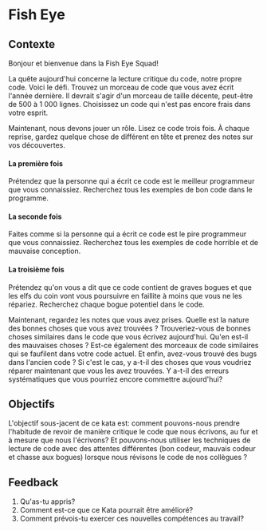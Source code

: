 # Fish Eye
## Contexte

Bonjour et bienvenue dans la Fish Eye Squad!

La quête aujourd'hui concerne la lecture critique du code, notre propre code. Voici le défi. Trouvez un morceau de code que vous avez écrit l'année dernière. Il devrait s'agir d'un morceau de taille décente, peut-être de 500 à 1 000 lignes. Choisissez un code qui n'est pas encore frais dans votre esprit.

Maintenant, nous devons jouer un rôle. Lisez ce code trois fois. À chaque reprise, gardez quelque chose de différent en tête et prenez des notes sur vos découvertes.

#### La première fois
Prétendez que la personne qui a écrit ce code est le meilleur programmeur que vous connaissiez. Recherchez tous les exemples de bon code dans le programme.

#### La seconde fois
Faites comme si la personne qui a écrit ce code est le pire programmeur que vous connaissiez. Recherchez tous les exemples de code horrible et de mauvaise conception.

#### La troisième fois
Prétendez qu'on vous a dit que ce code contient de graves bogues et que les elfs du coin vont vous poursuivre en faillite à moins que vous ne les répariez. Recherchez chaque bogue potentiel dans le code.

Maintenant, regardez les notes que vous avez prises. Quelle est la nature des bonnes choses que vous avez trouvées ? Trouveriez-vous de bonnes choses similaires dans le code que vous écrivez aujourd'hui. Qu'en est-il des mauvaises choses ? Est-ce également des morceaux de code similaires qui se faufilent dans votre code actuel. Et enfin, avez-vous trouvé des bugs dans l'ancien code ? Si c'est le cas, y a-t-il des choses que vous voudriez réparer maintenant que vous les avez trouvées. Y a-t-il des erreurs systématiques que vous pourriez encore commettre aujourd'hui?

## Objectifs
L'objectif sous-jacent de ce kata est: comment pouvons-nous prendre l'habitude de revoir de manière critique le code que nous écrivons, au fur et à mesure que nous l'écrivons? Et pouvons-nous utiliser les techniques de lecture de code avec des attentes différentes (bon codeur, mauvais codeur et chasse aux bogues) lorsque nous révisons le code de nos collègues ?

## Feedback
1. Qu'as-tu appris?
2. Comment est-ce que ce Kata pourrait être amélioré?
3. Comment prévois-tu exercer ces nouvelles compétences au travail?
